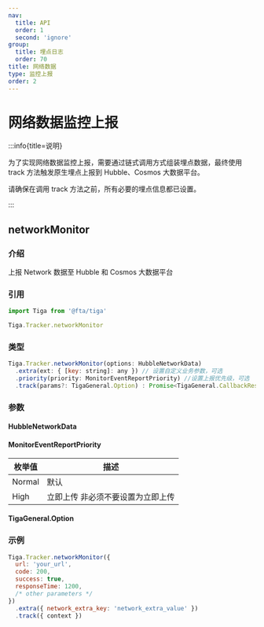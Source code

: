 ```yaml
---
nav:
  title: API
  order: 1
  second: 'ignore'
group:
  title: 埋点日志
  order: 70
title: 网络数据
type: 监控上报
order: 2
---
```


# 网络数据监控上报

:::info{title=说明}

为了实现网络数据监控上报，需要通过链式调用方式组装埋点数据，最终使用 track 方法触发原生埋点上报到 Hubble、Cosmos 大数据平台。

请确保在调用 track 方法之前，所有必要的埋点信息都已设置。

:::

## networkMonitor

<Platform name="tracker" version="1.3.0"></Platform>

### 介绍

上报 Network 数据至 Hubble 和 Cosmos 大数据平台

### 引用

```jsx | pure
import Tiga from '@fta/tiga'

Tiga.Tracker.networkMonitor
```

### 类型

```javascript
Tiga.Tracker.networkMonitor(options: HubbleNetworkData)
  .extra(ext: { [key: string]: any }) // 设置自定义业务参数，可选
  .priority(priority: MonitorEventReportPriority) //设置上报优先级，可选 （不建议设置为高优先级）
  .track(params?: TigaGeneral.Option) : Promise<TigaGeneral.CallbackResult> // 触发数据上报
```

### 参数

#### HubbleNetworkData

<API id='Tracker_HubbleNetworkData'></API>

#### MonitorEventReportPriority

| 枚举值 | 描述                              |
| ------ | --------------------------------- |
| Normal | 默认                              |
| High   | 立即上传 非必须不要设置为立即上传 |

#### TigaGeneral.Option

<API id='TigaGeneralOption_CallbackResult'></API>

### 示例

```javascript
Tiga.Tracker.networkMonitor({
  url: 'your_url',
  code: 200,
  success: true,
  responseTime: 1200,
  /* other parameters */
})
  .extra({ network_extra_key: 'network_extra_value' })
  .track({ context })
```
